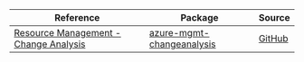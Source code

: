 | Reference | Package | Source |
|---|---|---|
|[Resource Management - Change Analysis](mgmt-changeanalysis-readme.md)|[azure-mgmt-changeanalysis](https://pypi.org/project/azure-mgmt-changeanalysis)|[GitHub](https://github.com/Azure/azure-sdk-for-python)|
